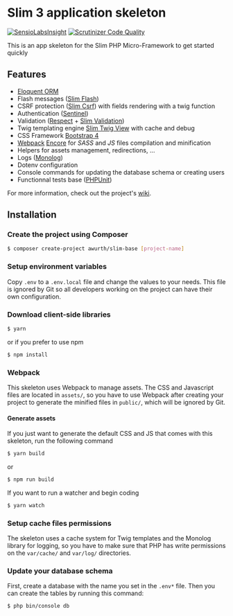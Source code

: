 # Slim 3 application skeleton

[![SensioLabsInsight](https://insight.sensiolabs.com/projects/297ce2e4-166d-45d5-8d11-ae0651a8c7ac/mini.png)](https://insight.sensiolabs.com/projects/297ce2e4-166d-45d5-8d11-ae0651a8c7ac) [![Scrutinizer Code Quality](https://scrutinizer-ci.com/g/awurth/Slim/badges/quality-score.png?b=master)](https://scrutinizer-ci.com/g/awurth/Slim/?branch=master)

This is an app skeleton for the Slim PHP Micro-Framework to get started quickly

## Features
- [Eloquent ORM](https://github.com/illuminate/database)
- Flash messages ([Slim Flash](https://github.com/slimphp/Slim-Flash))
- CSRF protection ([Slim Csrf](https://github.com/slimphp/Slim-Csrf)) with fields rendering with a twig function
- Authentication ([Sentinel](https://github.com/cartalyst/sentinel))
- Validation ([Respect](https://github.com/Respect/Validation) + [Slim Validation](https://github.com/awurth/slim-validation))
- Twig templating engine [Slim Twig View](https://github.com/slimphp/Twig-View) with cache and debug
- CSS Framework [Bootstrap 4](https://github.com/twbs/bootstrap)
- [Webpack](https://webpack.js.org) [Encore](https://symfony.com/doc/current/frontend.html#webpack-encore) for *SASS* and *JS* files compilation and minification
- Helpers for assets management, redirections, ...
- Logs ([Monolog](https://github.com/Seldaek/monolog))
- Dotenv configuration
- Console commands for updating the database schema or creating users
- Functionnal tests base ([PHPUnit](https://github.com/sebastianbergmann/phpunit))

For more information, check out the project's [wiki](https://github.com/awurth/Slim/wiki).

## Installation
### Create the project using Composer
``` bash
$ composer create-project awurth/slim-base [project-name]
```

### Setup environment variables

Copy `.env` to a `.env.local` file and change the values to your needs. This file is ignored by Git so all developers working on the project can have their own configuration.

### Download client-side libraries
``` bash
$ yarn
```
or if you prefer to use npm
``` bash
$ npm install
```

### Webpack
This skeleton uses Webpack to manage assets. The CSS and Javascript files are located in `assets/`, so you have to use Webpack after creating your project to generate the minified files in `public/`, which will be ignored by Git.

#### Generate assets
If you just want to generate the default CSS and JS that comes with this skeleton, run the following command
``` bash
$ yarn build
```
or
``` bash
$ npm run build
```

If you want to run a watcher and begin coding
``` bash
$ yarn watch
```

### Setup cache files permissions
The skeleton uses a cache system for Twig templates and the Monolog library for logging, so you have to make sure that PHP has write permissions on the `var/cache/` and `var/log/` directories.

### Update your database schema
First, create a database with the name you set in the `.env*` file. Then you can create the tables by running this command:
``` bash
$ php bin/console db
```
